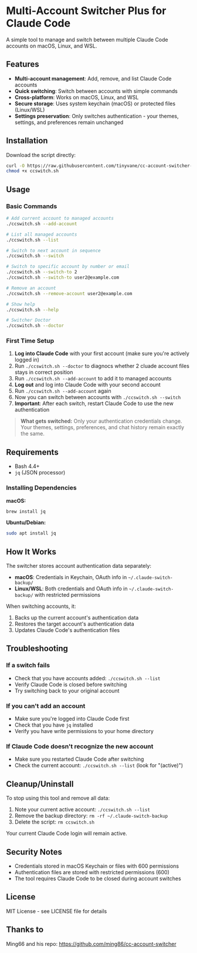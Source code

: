 # Multi-Account Switcher Plus for Claude Code

A simple tool to manage and switch between multiple Claude Code accounts on macOS, Linux, and WSL.

## Features

- **Multi-account management**: Add, remove, and list Claude Code accounts
- **Quick switching**: Switch between accounts with simple commands
- **Cross-platform**: Works on macOS, Linux, and WSL
- **Secure storage**: Uses system keychain (macOS) or protected files (Linux/WSL)
- **Settings preservation**: Only switches authentication - your themes, settings, and preferences remain unchanged

## Installation

Download the script directly:

```bash
curl -O https://raw.githubusercontent.com/tinyvane/cc-account-switcher-plus/main/ccswitch.sh
chmod +x ccswitch.sh
```

## Usage

### Basic Commands

```bash
# Add current account to managed accounts
./ccswitch.sh --add-account

# List all managed accounts
./ccswitch.sh --list

# Switch to next account in sequence
./ccswitch.sh --switch

# Switch to specific account by number or email
./ccswitch.sh --switch-to 2
./ccswitch.sh --switch-to user2@example.com

# Remove an account
./ccswitch.sh --remove-account user2@example.com

# Show help
./ccswitch.sh --help

# Switcher Doctor
./ccswitch.sh --doctor
```

### First Time Setup

1. **Log into Claude Code** with your first account (make sure you're actively logged in)
2. Run `./ccswitch.sh --doctor` to diagnocs whether 2 cluade account files stays in correct position
3. Run `./ccswitch.sh --add-account` to add it to managed accounts
4. **Log out** and log into Claude Code with your second account
5. Run `./ccswitch.sh --add-account` again
6. Now you can switch between accounts with `./ccswitch.sh --switch`
7. **Important**: After each switch, restart Claude Code to use the new authentication

> **What gets switched:** Only your authentication credentials change. Your themes, settings, preferences, and chat history remain exactly the same.

## Requirements

- Bash 4.4+
- `jq` (JSON processor)

### Installing Dependencies

**macOS:**

```bash
brew install jq
```

**Ubuntu/Debian:**

```bash
sudo apt install jq
```

## How It Works

The switcher stores account authentication data separately:

- **macOS**: Credentials in Keychain, OAuth info in `~/.claude-switch-backup/`
- **Linux/WSL**: Both credentials and OAuth info in `~/.claude-switch-backup/` with restricted permissions

When switching accounts, it:

1. Backs up the current account's authentication data
2. Restores the target account's authentication data
3. Updates Claude Code's authentication files

## Troubleshooting

### If a switch fails

- Check that you have accounts added: `./ccswitch.sh --list`
- Verify Claude Code is closed before switching
- Try switching back to your original account

### If you can't add an account

- Make sure you're logged into Claude Code first
- Check that you have `jq` installed
- Verify you have write permissions to your home directory

### If Claude Code doesn't recognize the new account

- Make sure you restarted Claude Code after switching
- Check the current account: `./ccswitch.sh --list` (look for "(active)")

## Cleanup/Uninstall

To stop using this tool and remove all data:

1. Note your current active account: `./ccswitch.sh --list`
2. Remove the backup directory: `rm -rf ~/.claude-switch-backup`
3. Delete the script: `rm ccswitch.sh`

Your current Claude Code login will remain active.

## Security Notes

- Credentials stored in macOS Keychain or files with 600 permissions
- Authentication files are stored with restricted permissions (600)
- The tool requires Claude Code to be closed during account switches

## License

MIT License - see LICENSE file for details

## Thanks to
Ming66 and his repo: https://github.com/ming86/cc-account-switcher
